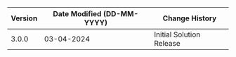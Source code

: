 | **Version** | **Date Modified (DD-MM-YYYY)** | **Change History**                          |
|-------------|--------------------------------|---------------------------------------------|
| 3.0.0       | 03-04-2024                     | Initial Solution Release                    |
